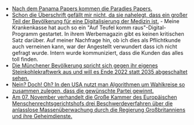 * [Nach dem Panama Papers kommen die Paradies Papers.](https://projekte.sueddeutsche.de/paradisepapers/politik/das-ist-das-leak-e229478/)
* [Schon die Überschrift gefällt mir nicht, da sie nahelegt, dass ein großer Teil der Bevölkerung für eine Digitalisierung der Medizin ist.](https://www.heise.de/newsticker/meldung/Datenschutzbeauftragter-schlaegt-Guetesiegel-fuer-Gesundheits-Apps-vor-3879572.html) - Meine Krankenkasse hat auch so ein "Auf Teufel komm raus"-Digital-Programm gestartet. In ihrem Werbemagazin gibt es keinen kritischen Satz darüber. Auf meiner Nachfrage hin, ob ich dies als Pflichtkunde auch verneinen kann, war der Angestellt verwundert dass ich nicht gefragt wurde. Intern wurde kommuniziert, dass die Kunden das alles toll finden.
* [Die Münchener Bevölkerung spricht sich gegen ihr eigenes Steinkohlekraftwerk aus und will es Ende 2022 statt 2035 abgeschaltet sehen.](http://www.sonnenseite.com/de/politik/muenchner-stimmen-fuer-kohle-ausstieg.html)
* [Nein? Doch! Oh? In den USA nutzt man Algorithmen um Wahlkreise so zusammen zulegen, dass die gewünschte Partei gewinnt.](https://www.heise.de/newsticker/meldung/Computerisierte-Wahlmanipulation-Mit-Algorithmen-zum-perfekten-Wahlkreis-3874099.html)
* [Am 07. November verhandelt die Große Kammer des Europäischen Menschenrechtsgerichtshofs drei Beschwerdeverfahren über die anlasslose Massenüberwachung durch die Regierung Großbritanniens und ihre Geheimdienste.](https://www.ccc.de/de/updates/2017/egmr-hearing)
